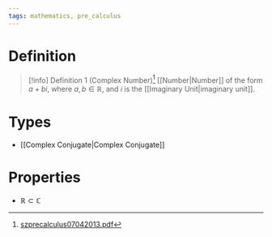 ```yaml
---
tags: mathematics, pre_calculus
---
```


# Definition

> [!info] Definition 1 (Complex Number)[^1]
> [[Number|Number]] of the form $a + bi$, where $a, b \in \mathbb{R}$, and $i$ is the [[Imaginary Unit|imaginary unit]].

# Types

- [[Complex Conjugate|Complex Conjugate]]

# Properties

- $\mathbb{R} \subset \mathbb{C}$

[^1]: [szprecalculus07042013.pdf](zotero://open-pdf/library/items/J3667KH4?page=299)